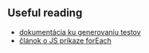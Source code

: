 ## Useful reading
* [dokumentácia ku generovaniu testov](https://docs.cypress.io/guides/core-concepts/writing-and-organizing-tests.html#Dynamically-Generate-Tests)
* [článok o JS príkaze forEach](https://dmitripavlutin.com/foreach-iterate-array-javascript/)
